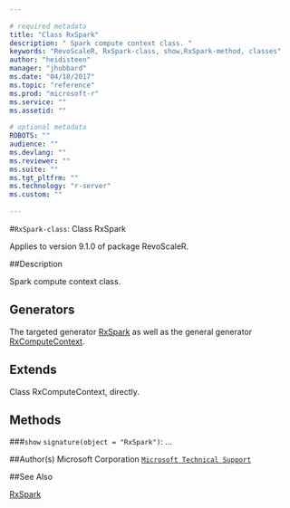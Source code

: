 ```yaml
--- 
 
# required metadata 
title: "Class RxSpark" 
description: " Spark compute context class. " 
keywords: "RevoScaleR, RxSpark-class, show,RxSpark-method, classes" 
author: "heidisteen" 
manager: "jhubbard" 
ms.date: "04/18/2017" 
ms.topic: "reference" 
ms.prod: "microsoft-r" 
ms.service: "" 
ms.assetid: "" 
 
# optional metadata 
ROBOTS: "" 
audience: "" 
ms.devlang: "" 
ms.reviewer: "" 
ms.suite: "" 
ms.tgt_pltfrm: "" 
ms.technology: "r-server" 
ms.custom: "" 
 
--- 
```

 
 
 
 
 #`RxSpark-class`: Class RxSpark

 Applies to version 9.1.0 of package RevoScaleR.
 
 ##Description
 
Spark compute context class.
 
 
 ## Generators 

 
The targeted generator [RxSpark](rxspark.md) as well as the general generator
[RxComputeContext](rxcomputecontext.md).
 
 ## Extends 

 
Class RxComputeContext, directly.
 
 ## Methods 

 


###`show`
`signature(object = "RxSpark")`: ...



 
 ##Author(s)
 Microsoft Corporation [`Microsoft Technical Support`](https://go.microsoft.com/fwlink/?LinkID=698556&clcid=0x409)
 
 
 ##See Also
 
[RxSpark](rxspark.md)
   
 
